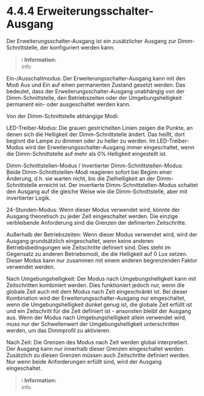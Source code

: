 # 4.4.4 Erweiterungsschalter-Ausgang

Der Erweiterungsschalter-Ausgang ist ein zusätzlicher Ausgang zur Dimm-Schnittstelle, der konfiguriert werden kann.

> ℹ️ **Information:**  
> info

Ein-/Ausschaltmodus:
Der Erweiterungsschalter-Ausgang kann mit den Modi Aus und Ein auf einen permanenten Zustand gesetzt werden. Das bedeutet, dass der Erweiterungsschalter-Ausgang unabhängig von der Dimm-Schnittstelle, den Betriebszeiten oder der Umgebungshelligkeit permanent ein- oder ausgeschaltet werden kann.

Von der Dimm-Schnittstelle abhängige Modi:

LED-Treiber-Modus:
Die grauen gestrichelten Linien zeigen die Punkte, an denen sich die Helligkeit der Dimm-Schnittstelle ändert. Das heißt, dort beginnt die Lampe zu dimmen oder zu heller zu werden. Im LED-Treiber-Modus wird der Erweiterungsschalter-Ausgang immer eingeschaltet, wenn die Dimm-Schnittstelle auf mehr als 0% Helligkeit eingestellt ist.

Dimm-Schnittstellen-Modus / Invertierter Dimm-Schnittstellen-Modus:
Beide Dimm-Schnittstellen-Modi reagieren sofort bei Beginn einer Änderung, d.h. sie warten nicht, bis die Zielhelligkeit an der Dimm-Schnittstelle erreicht ist. Der invertierte Dimm-Schnittstellen-Modus schaltet den Ausgang auf die gleiche Weise wie die Dimm-Schnittstelle, aber mit invertierter Logik.

24-Stunden-Modus:
Wenn dieser Modus verwendet wird, könnte der Ausgang theoretisch zu jeder Zeit eingeschaltet werden. Die einzige verbleibende Anforderung sind die Grenzen der definierten Zeitschritte.

Außerhalb der Betriebszeiten:
Wenn dieser Modus verwendet wird, wird der Ausgang grundsätzlich eingeschaltet, wenn keine anderen Betriebsbedingungen wie Zeitschritte definiert sind. Dies steht im Gegensatz zu anderen Betriebsmodi, die die Helligkeit auf 0 Lux setzen. Dieser Modus kann nur zusammen mit einem anderen begrenzenden Faktor verwendet werden.

Nach Umgebungshelligkeit:
Der Modus nach Umgebungshelligkeit kann mit Zeitschritten kombiniert werden. Dies funktioniert jedoch nur, wenn die globale Zeit auch mit dem Modus nach Zeit eingeschränkt ist. Bei dieser Kombination wird der Erweiterungsschalter-Ausgang nur eingeschaltet, wenn die Umgebungshelligkeit dunkel genug ist, die globale Zeit erfüllt ist und ein Zeitschritt für die Zeit definiert ist - ansonsten bleibt der Ausgang aus.
Wenn der Modus nach Umgebungshelligkeit allein verwendet wird, muss nur der Schwellenwert der Umgebungshelligkeit unterschritten werden, um das Dimmprofil zu aktivieren.

Nach Zeit:
Die Grenzen des Modus nach Zeit werden global interpretiert. Der Ausgang kann nur innerhalb dieser Grenzen eingeschaltet werden. Zusätzlich zu diesen Grenzen müssen auch Zeitschritte definiert werden. Nur wenn beide Anforderungen erfüllt sind, wird der Ausgang eingeschaltet.

> ℹ️ **Information:**  
> info 